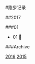 #跑步记录

##2017

###01

* 01 🙇









###Archive

[2016](/archive/2016.md)
[2015](/archive/2015.md)
